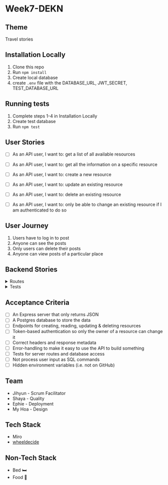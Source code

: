 # Week7-DEKN 

## Theme
Travel stories

## Installation Locally
1. Clone this repo
2. Run `npm install`
3. Create local database
4. create `.env` file with the DATABASE_URL, JWT_SECRET, TEST_DATABASE_URL

## Running tests
1. Complete steps 1-4 in Installation Locally
2. Create test database 
3. Run `npm test`

## User Stories
- [ ] As an API user, I want to: get a list of all available resources
- [ ] As an API user, I want to: get all the information on a specific resource
- [ ] As an API user, I want to: create a new resource
- [ ] As an API user, I want to: update an existing resource
- [ ] As an API user, I want to: delete an existing resource
- [ ] As an API user, I want to: only be able to change an existing resource if I am authenticated to do so


## User Journey
1. Users have to log in to post
2. Anyone can see the posts
3. Only users can delete their posts
4. Anyone can view posts of a particular place

## Backend Stories

<details>
<summary>Routes</summary>

- [ ] Route to show all posts
- [ ] Route to show posts of particular places
- [ ] Route for users (Authentication to post)

</details> 

<details>
<summary>Tests</summary>

- [ ] Nock Tests

</details> 


## Acceptance Criteria

- [ ] An Express server that only returns JSON
- [ ] A Postgres database to store the data
- [ ] Endpoints for creating, reading, updating & deleting resources
- [ ] Token-based authentication so only the owner of a resource can change it
- [ ] Correct headers and response metadata
- [ ] Error-handling to make it easy to use the API to build something
- [ ] Tests for server routes and database access
- [ ] Not process user input as SQL commands
- [ ] Hidden environment variables (i.e. not on GitHub)

## Team
* Jihyun - Scrum Facilitator
* Shaya - Quality
* Ephie - Deployment
* My Hoa - Design

## Tech Stack
* Miro
* [wheeldecide](https://wheeldecide.com/)

## Non-Tech Stack
* Bed :bed:
* Food :cake:
